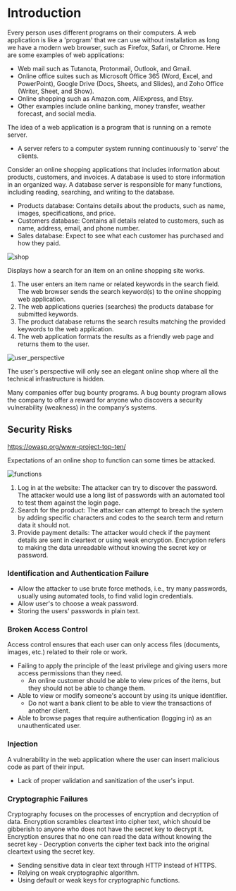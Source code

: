 
# Introduction

Every person uses different programs on their computers. A web application is like a 'program' that we can use without installation as long we have a modern web browser, such as Firefox, Safari, or Chrome. Here are some examples of web applications:

- Web mail such as Tutanota, Protonmail, Outlook, and Gmail.
- Online office suites such as Microsoft Office 365 (Word, Excel, and PowerPoint), Google Drive (Docs, Sheets, and Slides), and Zoho Office (Writer, Sheet, and Show).
- Online shopping such as Amazon.com, AliExpress, and Etsy.
- Other examples include online banking, money transfer, weather forecast, and social media.

The idea of a web application is a program that is running on a remote server.

- A server refers to a computer system running continuously to 'serve' the clients.

Consider an online shopping applications that includes information about products, customers, and invoices. A database is used to store information in an organized way. A database server is responsible for many functions, including reading, searching, and writing to the database.

- Products database: Contains details about the products, such as name, images, specifications, and price.
- Customers database: Contains all details related to customers, such as name, address, email, and phone number.
- Sales database: Expect to see what each customer has purchased and how they paid.

![shop](https://tryhackme-images.s3.amazonaws.com/user-uploads/5f04259cf9bf5b57aed2c476/room-content/9efb37af45d16b776ec3d6c6b9235c15.png)

Displays how a search for an item on an online shopping site works.

1. The user enters an item name or related keywords in the search field. The web browser sends the search keyword(s) to the online shopping web application.
2. The web applications queries (searches) the products database for submitted keywords.
3. The product database returns the search results matching the provided keywords to the web application.
4. The web application formats the results as a friendly web page and returns them to the user.

![user_perspective](https://tryhackme-images.s3.amazonaws.com/user-uploads/5f04259cf9bf5b57aed2c476/room-content/7cd9405026eca43ed73206e6e10e6b4c.png)

The user's perspective will only see an elegant online shop where all the technical infrastructure is hidden.


Many companies offer bug bounty programs. A bug bounty program allows the company to offer a reward for anyone who discovers a security vulnerability (weakness) in the company’s systems.

## Security Risks

https://owasp.org/www-project-top-ten/

Expectations of an online shop to function can some times be attacked.

![functions](https://tryhackme-images.s3.amazonaws.com/user-uploads/5f04259cf9bf5b57aed2c476/room-content/352114ac8da5f156f42aa551701323a2.png)

1. Log in at the website: The attacker can try to discover the password. The attacker would use a long list of passwords with an automated tool to test them against the login page.
2. Search for the product: The attacker can attempt to breach the system by adding specific characters and codes to the search term and return data it should not.
3. Provide payment details: The attacker would check if the payment details are sent in cleartext or using weak encryption. Encryption refers to making the data unreadable without knowing the secret key or password.

### Identification and Authentication Failure

- Allow the attacker to use brute force methods, i.e., try many passwords, usually using automated tools, to find valid login credentials.
- Allow user's to choose a weak password.
- Storing the users' passwords in plain text.

### Broken Access Control

Access control ensures that each user can only access files (documents, images, etc.) related to their role or work.

- Failing to apply the principle of the least privilege and giving users more access permissions than they need.
  - An online customer should be able to view prices of the items, but they should not be able to change them.
- Able to view or modify someone's account by using its unique identifier.
  - Do not want a bank client to be able to view the transactions of another client.
- Able to browse pages that require authentication (logging in) as an unauthenticated user.

### Injection

A vulnerability in the web application where the user can insert malicious code as part of their input.

- Lack of proper validation and sanitization of the user's input.

### Cryptographic Failures

Cryptography focuses on the processes of encryption and decryption of data. Encryption scrambles cleartext into cipher text, which should be gibberish to anyone who does not have the secret key to decrypt it. Encryption ensures that no one can read the data without knowing the secret key - Decryption converts the cipher text back into the original cleartext using the secret key.

- Sending sensitive data in clear text through HTTP instead of HTTPS.
- Relying on weak cryptographic algorithm.
- Using default or weak keys for cryptographic functions.

